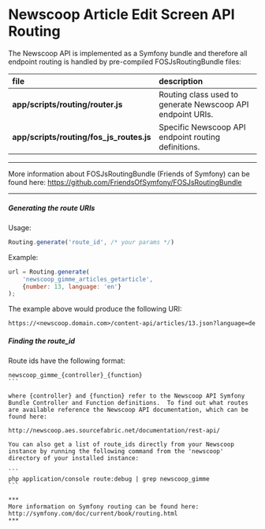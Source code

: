 Newscoop Article Edit Screen API Routing
===================

The Newscoop API is implemented as a Symfony bundle and therefore all endpoint routing is handled by pre-compiled FOSJsRoutingBundle files:

|file|description|
|:---- |:------------|
|**app/scripts/routing/router.js**|Routing class used to generate Newscoop API endpoint URIs.|
|**app/scripts/routing/fos_js_routes.js**|Specific Newscoop API endpoint routing definitions. |

***
More information about FOSJsRoutingBundle (Friends of Symfony) can be found here:
https://github.com/FriendsOfSymfony/FOSJsRoutingBundle
***

##### Generating the route URIs
Usage:
```javascript
Routing.generate('route_id', /* your params */)
```

Example:
```javascript
url = Routing.generate(
    'newscoop_gimme_articles_getarticle',
    {number: 13, language: 'en'}
);
```
The example above would produce the following URI:
```
https://<newscoop.domain.com>/content-api/articles/13.json?language=de
```

##### Finding the route_id

Route ids have the following format:
````
newscoop_gimme_{controller}_{function}
```

where {controller} and {function} refer to the Newscoop API Symfony Bundle Controller and Function definitions.  To find out what routes are available reference the Newscoop API documentation, which can be found here:

http://newscoop.aes.sourcefabric.net/documentation/rest-api/

You can also get a list of route_ids directly from your Newscoop instance by running the following command from the 'newscoop' directory of your installed instance:

```
php application/console route:debug | grep newscoop_gimme
```

***
More information on Symfony routing can be found here:
http://symfony.com/doc/current/book/routing.html
***
